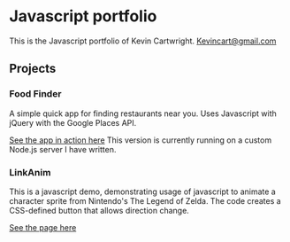 # Javascript portfolio

This is the Javascript portfolio of Kevin Cartwright.
Kevincart@gmail.com

## Projects
### Food Finder
A simple quick app for finding restaurants near you.
Uses Javascript with jQuery with the Google Places API.

[See the app in action here](https://kevincartwright.herokuapp.com/)
This version is currently running on a custom Node.js server I have written.

### LinkAnim
This is a javascript demo, demonstrating usage of javascript to animate a character sprite from Nintendo's The Legend of Zelda. The code creates a CSS-defined button that allows direction change.

[See the page here](http://htmlpreview.github.io/?https://github.com/Kevincart/js_portfolio/blob/master/linkAnim/linkAnim.html)

